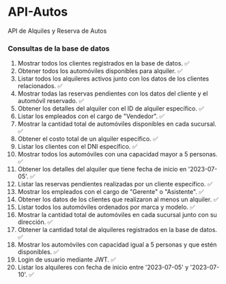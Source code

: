 # API-Autos

API de Alquiles y Reserva de Autos

### Consultas de la base de datos

1. Mostrar todos los clientes registrados en la base de datos. ✅
2. Obtener todos los automóviles disponibles para alquiler. ✅
3. Listar todos los alquileres activos junto con los datos de los clientes relacionados. ✅
4. Mostrar todas las reservas pendientes con los datos del cliente y el automóvil reservado. ✅
5. Obtener los detalles del alquiler con el ID de alquiler específico. ✅
6. Listar los empleados con el cargo de "Vendedor". ✅
7. Mostrar la cantidad total de automóviles disponibles en cada sucursal. ✅
8. Obtener el costo total de un alquiler específico. ✅
9. Listar los clientes con el DNI específico. ✅
10. Mostrar todos los automóviles con una capacidad mayor a 5 personas. ✅
11. Obtener los detalles del alquiler que tiene fecha de inicio en '2023-07-05'. ✅
12. Listar las reservas pendientes realizadas por un cliente específico. ✅
13. Mostrar los empleados con el cargo de "Gerente" o "Asistente". ✅
14. Obtener los datos de los clientes que realizaron al menos un alquiler. ✅
15. Listar todos los automóviles ordenados por marca y modelo. ✅
16. Mostrar la cantidad total de automóviles en cada sucursal junto con su dirección. ✅
17. Obtener la cantidad total de alquileres registrados en la base de datos. ✅
18. Mostrar los automóviles con capacidad igual a 5 personas y que estén disponibles. ✅
19. Login de usuario mediante JWT. ✅
20. Listar los alquileres con fecha de inicio entre '2023-07-05' y '2023-07-10'. ✅
